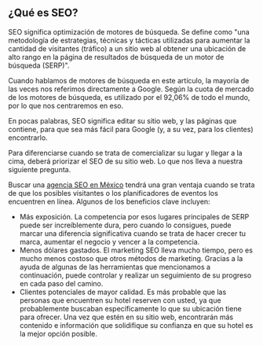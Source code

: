 ## ¿Qué es SEO?

SEO significa optimización de motores de búsqueda. Se define como "una metodología de estrategias, técnicas y tácticas utilizadas para aumentar la cantidad de visitantes (tráfico) a un sitio web al obtener una ubicación de alto rango en la página de resultados de búsqueda de un motor de búsqueda (SERP)".

Cuando hablamos de motores de búsqueda en este artículo, la mayoría de las veces nos referimos directamente a Google. Según la cuota de mercado de los motores de búsqueda, es utilizado por el 92,06% de todo el mundo, por lo que nos centraremos en eso.

En pocas palabras, SEO significa editar su sitio web, y las páginas que contiene, para que sea más fácil para Google (y, a su vez, para los clientes) encontrarlo.

Para diferenciarse cuando se trata de comercializar su lugar y llegar a la cima, deberá priorizar el SEO de su sitio web. Lo que nos lleva a nuestra siguiente pregunta.

Buscar una [agencia SEO en México](https://www.logicfen.org/) tendrá una gran ventaja cuando se trata de que los posibles visitantes o los planificadores de eventos los encuentren en línea. Algunos de los beneficios clave incluyen:

- Más exposición. La competencia por esos lugares principales de SERP puede ser increíblemente dura, pero cuando lo consigues, puede marcar una diferencia significativa cuando se trata de hacer crecer tu marca, aumentar el negocio y vencer a la competencia.
- Menos dólares gastados. El marketing SEO lleva mucho tiempo, pero es mucho menos costoso que otros métodos de marketing. Gracias a la ayuda de algunas de las herramientas que mencionamos a continuación, puede controlar y realizar un seguimiento de su progreso en cada paso del camino.
- Clientes potenciales de mayor calidad. Es más probable que las personas que encuentren su hotel reserven con usted, ya que probablemente buscaban específicamente lo que su ubicación tiene para ofrecer. Una vez que estén en su sitio web, encontrarán más contenido e información que solidifique su confianza en que su hotel es la mejor opción posible.
